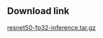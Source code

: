 <!--- 20. Download link -->
## Download link

[resnet50-fp32-inference.tar.gz](https://ubit-artifactory-or.intel.com/artifactory/list/cicd-or-local/model-zoo/resnet50-fp32-inference.tar.gz)
